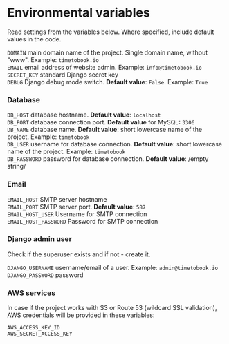 # Environmental variables

Read settings from the variables below. Where specified, include default values in the code.

`DOMAIN` main domain name of the project. Single domain name, without "www". Example: `timetobook.io`  
`EMAIL` email address of website admin. Example: `info@timetobook.io`  
`SECRET_KEY` standard Django secret key  
`DEBUG` Django debug mode switch. **Default value**: `False`. Example: `True`

### Database

`DB_HOST` database hostname. **Default value**: `localhost`  
`DB_PORT` database connection port. **Default value** for MySQL: `3306`  
`DB_NAME` database name. **Default value**: short lowercase name of the project. Example: `timetobook`  
`DB_USER` username for database connection. **Default value**: short lowercase name of the project. Example: `timetobook`  
`DB_PASSWORD` password for database connection. **Default value**: /empty string/

### Email

`EMAIL_HOST` SMTP server hostname  
`EMAIL_PORT` SMTP server port. **Default value**: `587`  
`EMAIL_HOST_USER` Username for SMTP connection  
`EMAIL_HOST_PASSWORD` Password for SMTP connection

### Django admin user

Check if the superuser exists and if not - create it.

`DJANGO_USERNAME` username/email of a user. Example: `admin@timetobook.io`  
`DJANGO_PASSWORD` password

### AWS services

In case if the project works with S3 or Route 53 (wildcard SSL validation), AWS credentials will be provided in these variables:

`AWS_ACCESS_KEY_ID`  
`AWS_SECRET_ACCESS_KEY`
